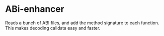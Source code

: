 # ABi-enhancer

Reads a bunch of ABI files, and add the method signature to each function. This makes decoding calldata easy and faster.

